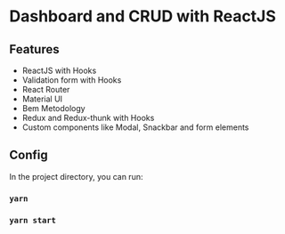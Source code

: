 # Dashboard and CRUD with ReactJS

## Features

- ReactJS with Hooks
- Validation form with Hooks
- React Router
- Material UI
- Bem Metodology
- Redux and Redux-thunk with Hooks
- Custom components like Modal, Snackbar and form elements


## Config

In the project directory, you can run:
### `yarn `
### `yarn start`
